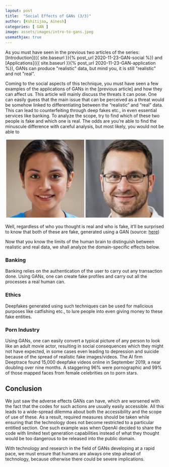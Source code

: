 ```yaml
---
layout: post
title:  "Social Effects of GANs (3/3)"
author: [Kshitijaa, Ainesh]
categories: [ GAN ]
image: assets/images/intro-to-gans.jpeg
usemathjax: true
---
```


As you must have seen in the previous two articles of the series: [Introduction]({{ site.baseurl }}{% post_url 2020-11-23-GAN-social %}) and [Applications]({{ site.baseurl }}{% post_url 2020-11-23-GAN-application %}), GANs can produce "realistic" data, but mind you, it is still "realistic" and not "real".

Coming to the social aspects of this technique, you must have seen a few examples of the applications of GANs in the [previous article] and how they can affect us. This article will mainly discuss the threats it can pose.
One can easily guess that the main issue that can be perceived as a threat would be somehow linked to differentiating between the “realistic” and “real” data. This can lead to counterfeiting through deep fakes etc., in even essential services like banking.
To analyze the scope, try to find which of these two people is fake and which one is real. The odds are you’re able to find the minuscule difference with careful analysis, but most likely, you would not be able to


![](../assets/images/GAN-social.png)

Well, regardless of who you thought is real and who is fake, it’ll be surprised to know that both of these are fake, generated using a GAN (source: [here](https://towardsdatascience.com/the-dangers-of-adversarial-learning-874a95cdddd3))

Now that you know the limits of the human brain to distinguish between realistic and real data, we shall analyze the domain-specific effects below.

### Banking
Banking relies on the authentication of the user to carry out any transaction done. Using GANs, one can create fake profiles and carry out all the processes a real human can.

### Ethics
Deepfakes generated using such techniques can be used for malicious purposes like catfishing etc., to lure people into even giving money to these fake entities.

### Porn Industry
Using GANs, one can easily convert a typical picture of any person to look like an adult movie actor, resulting in social consequences which they might not have expected, in some cases even leading to depression and suicide because of the spread of realistic fake images/videos. The AI firm Deeptrace found 15,000 deepfake videos online in September 2019, a near doubling over nine months. A staggering 96% were pornographic and 99% of those mapped faces from female celebrities on to porn stars.

## Conclusion
We just saw the adverse effects GANs can have, which are worsened with the fact that the codes for such actions are usually easily accessible. All this leads to a wide-spread dilemma about both the accessibility and the scope of use of these. As a result, required measures should be taken while ensuring that the technology does not become restricted to a particular entitled section. One such example was when OpenAI decided to share the code with limited text generation capabilities instead of what they thought would be too dangerous to be released into the public domain.

With technology and research in the field of GANs developing at a rapid pace, we must ensure that humans are always one step ahead of technology, because otherwise there could be severe implications.
